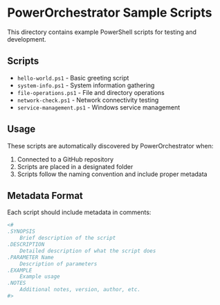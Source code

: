 # PowerOrchestrator Sample Scripts

This directory contains example PowerShell scripts for testing and development.

## Scripts

- `hello-world.ps1` - Basic greeting script
- `system-info.ps1` - System information gathering
- `file-operations.ps1` - File and directory operations
- `network-check.ps1` - Network connectivity testing
- `service-management.ps1` - Windows service management

## Usage

These scripts are automatically discovered by PowerOrchestrator when:
1. Connected to a GitHub repository
2. Scripts are placed in a designated folder
3. Scripts follow the naming convention and include proper metadata

## Metadata Format

Each script should include metadata in comments:

```powershell
<#
.SYNOPSIS
    Brief description of the script
.DESCRIPTION
    Detailed description of what the script does
.PARAMETER Name
    Description of parameters
.EXAMPLE
    Example usage
.NOTES
    Additional notes, version, author, etc.
#>
```